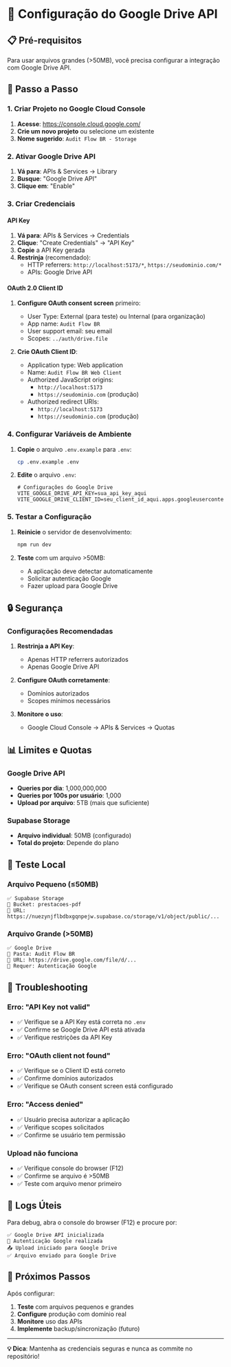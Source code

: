 # 🔧 Configuração do Google Drive API

## 📋 Pré-requisitos

Para usar arquivos grandes (>50MB), você precisa configurar a integração com Google Drive API.

## 🚀 Passo a Passo

### 1. Criar Projeto no Google Cloud Console

1. **Acesse**: https://console.cloud.google.com/
2. **Crie um novo projeto** ou selecione um existente
3. **Nome sugerido**: `Audit Flow BR - Storage`

### 2. Ativar Google Drive API

1. **Vá para**: APIs & Services → Library
2. **Busque**: "Google Drive API"
3. **Clique em**: "Enable"

### 3. Criar Credenciais

#### API Key
1. **Vá para**: APIs & Services → Credentials
2. **Clique**: "Create Credentials" → "API Key"
3. **Copie** a API Key gerada
4. **Restrinja** (recomendado):
   - HTTP referrers: `http://localhost:5173/*`, `https://seudominio.com/*`
   - APIs: Google Drive API

#### OAuth 2.0 Client ID
1. **Configure OAuth consent screen** primeiro:
   - User Type: External (para teste) ou Internal (para organização)
   - App name: `Audit Flow BR`
   - User support email: seu email
   - Scopes: `../auth/drive.file`

2. **Crie OAuth Client ID**:
   - Application type: Web application
   - Name: `Audit Flow BR Web Client`
   - Authorized JavaScript origins: 
     - `http://localhost:5173`
     - `https://seudominio.com` (produção)
   - Authorized redirect URIs:
     - `http://localhost:5173`
     - `https://seudominio.com` (produção)

### 4. Configurar Variáveis de Ambiente

1. **Copie** o arquivo `.env.example` para `.env`:
   ```bash
   cp .env.example .env
   ```

2. **Edite** o arquivo `.env`:
   ```env
   # Configurações do Google Drive
   VITE_GOOGLE_DRIVE_API_KEY=sua_api_key_aqui
   VITE_GOOGLE_DRIVE_CLIENT_ID=seu_client_id_aqui.apps.googleusercontent.com
   ```

### 5. Testar a Configuração

1. **Reinicie** o servidor de desenvolvimento:
   ```bash
   npm run dev
   ```

2. **Teste** com um arquivo >50MB:
   - A aplicação deve detectar automaticamente
   - Solicitar autenticação Google
   - Fazer upload para Google Drive

## 🔒 Segurança

### Configurações Recomendadas

1. **Restrinja a API Key**:
   - Apenas HTTP referrers autorizados
   - Apenas Google Drive API

2. **Configure OAuth corretamente**:
   - Domínios autorizados
   - Scopes mínimos necessários

3. **Monitore o uso**:
   - Google Cloud Console → APIs & Services → Quotas

## 📊 Limites e Quotas

### Google Drive API
- **Queries por dia**: 1,000,000,000
- **Queries por 100s por usuário**: 1,000
- **Upload por arquivo**: 5TB (mais que suficiente)

### Supabase Storage
- **Arquivo individual**: 50MB (configurado)
- **Total do projeto**: Depende do plano

## 🧪 Teste Local

### Arquivo Pequeno (≤50MB)
```
✅ Supabase Storage
📁 Bucket: prestacoes-pdf
🔗 URL: https://nuezynjflbdbxgqnpejw.supabase.co/storage/v1/object/public/...
```

### Arquivo Grande (>50MB)
```
✅ Google Drive
📁 Pasta: Audit Flow BR
🔗 URL: https://drive.google.com/file/d/...
🔐 Requer: Autenticação Google
```

## 🔧 Troubleshooting

### Erro: "API Key not valid"
- ✅ Verifique se a API Key está correta no `.env`
- ✅ Confirme se Google Drive API está ativada
- ✅ Verifique restrições da API Key

### Erro: "OAuth client not found"
- ✅ Verifique se o Client ID está correto
- ✅ Confirme domínios autorizados
- ✅ Verifique se OAuth consent screen está configurado

### Erro: "Access denied"
- ✅ Usuário precisa autorizar a aplicação
- ✅ Verifique scopes solicitados
- ✅ Confirme se usuário tem permissão

### Upload não funciona
- ✅ Verifique console do browser (F12)
- ✅ Confirme se arquivo é >50MB
- ✅ Teste com arquivo menor primeiro

## 📝 Logs Úteis

Para debug, abra o console do browser (F12) e procure por:
```
✅ Google Drive API inicializada
🔐 Autenticação Google realizada
📤 Upload iniciado para Google Drive
✅ Arquivo enviado para Google Drive
```

## 🎯 Próximos Passos

Após configurar:
1. **Teste** com arquivos pequenos e grandes
2. **Configure** produção com domínio real
3. **Monitore** uso das APIs
4. **Implemente** backup/sincronização (futuro)

---

**💡 Dica**: Mantenha as credenciais seguras e nunca as commite no repositório!

